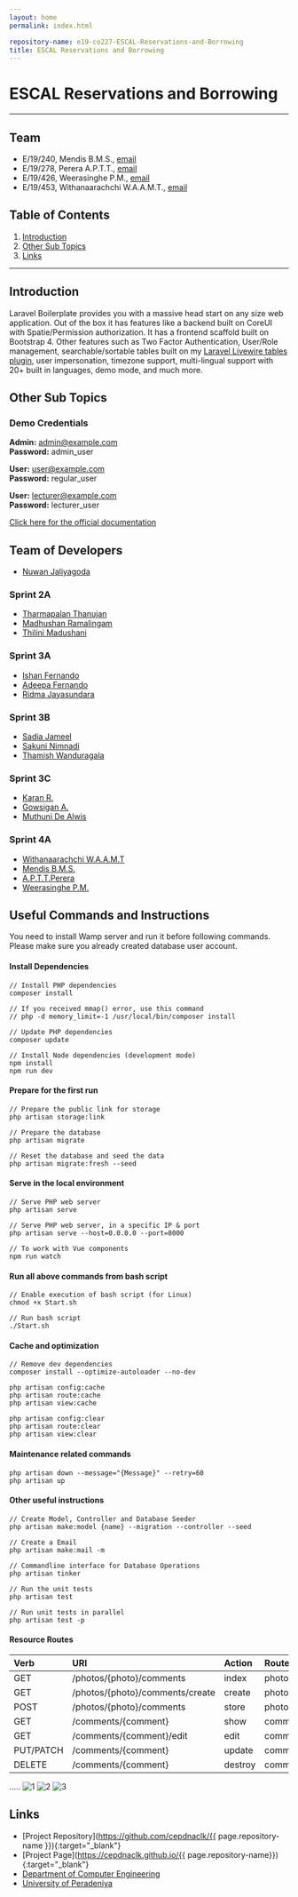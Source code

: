 ```yaml
---
layout: home
permalink: index.html

repository-name: e19-co227-ESCAL-Reservations-and-Borrowing
title: ESCAL Reservations and Borrowing
---
```


[comment]: # "This is the standard layout for the project, but you can clean this and use your own template"

# ESCAL Reservations and Borrowing

---

<!-- 
This is a sample image, to show how to add images to your page. To learn more options, please refer [this](https://projects.ce.pdn.ac.lk/docs/faq/how-to-add-an-image/)

![Sample Image](./images/sample.png)
 -->

## Team
-  E/19/240, Mendis B.M.S., [email](mailto:e19240@eng.pdn.ac.lk)
-  E/19/278, Perera A.P.T.T., [email](mailto:e19278@eng.pdn.ac.lk)
-  E/19/426, Weerasinghe P.M., [email](mailto:e19426@eng.pdn.ac.lk)
-  E/19/453, Withanaarachchi W.A.A.M.T., [email](mailto:e19453@eng.pdn.ac.lk)

## Table of Contents
1. [Introduction](#introduction)
2. [Other Sub Topics](#other-sub-topics)
3. [Links](#links)

---

## Introduction

Laravel Boilerplate provides you with a massive head start on any size web application. Out of the box it has features like a backend built on CoreUI with Spatie/Permission authorization. It has a frontend scaffold built on Bootstrap 4. Other features such as Two Factor Authentication, User/Role management, searchable/sortable tables built on my [Laravel Livewire tables plugin](https://github.com/rappasoft/laravel-livewire-tables), user impersonation, timezone support, multi-lingual support with 20+ built in languages, demo mode, and much more.

## Other Sub Topics

### Demo Credentials

**Admin:** admin@example.com  
**Password:** admin_user

**User:** user@example.com  
**Password:** regular_user

**User:** lecturer@example.com  
**Password:** lecturer_user

[Click here for the official documentation](http://laravel-boilerplate.com)

## Team of Developers

-   [Nuwan Jaliyagoda](http://github.com/NuwanJ)

### Sprint 2A

-   [Tharmapalan Thanujan](http://github.com/thanujan96)
-   [Madhushan Ramalingam](https://github.com/DrMadhushan)
-   [Thilini Madushani](http://github.com/Thilini98)

### Sprint 3A

-   [Ishan Fernando](https://github.com/ishanfdo18098)
-   [Adeepa Fernando](https://github.com/NipunFernando)
-   [Ridma Jayasundara ](https://github.com/ridmajayasundara)

### Sprint 3B

-   [Sadia Jameel](https://github.com/SaadiaJameel)
-   [Sakuni Nimnadi](https://github.com/SakuniJayasinghe)
-   [Thamish Wanduragala](https://github.com/Thamish99)

### Sprint 3C

-   [Karan R.](https://github.com/rasathuraikaran)
-   [Gowsigan A.](https://github.com/AnnalingamGowsigan)
-   [Muthuni De Alwis](https://github.com/muthuni-dealwis)

### Sprint 4A

-   [Withanaarachchi W.A.A.M.T](https://github.com/AkashMuthumal)
-   [Mendis B.M.S.]()
-   [A.P.T.T.Perera]()
-   [Weerasinghe P.M.](https://github.com/PubudU99)

## Useful Commands and Instructions

You need to install Wamp server and run it before following commands.
Please make sure you already created database user account.

#### Install Dependencies

```
// Install PHP dependencies
composer install

// If you received mmap() error, use this command
// php -d memory_limit=-1 /usr/local/bin/composer install

// Update PHP dependencies
composer update

// Install Node dependencies (development mode)
npm install
npm run dev
```

#### Prepare for the first run

```
// Prepare the public link for storage
php artisan storage:link

// Prepare the database
php artisan migrate

// Reset the database and seed the data
php artisan migrate:fresh --seed

```

#### Serve in the local environment

```
// Serve PHP web server
php artisan serve

// Serve PHP web server, in a specific IP & port
php artisan serve --host=0.0.0.0 --port=8000

// To work with Vue components
npm run watch
```

#### Run all above commands from bash script

```
// Enable execution of bash script (for Linux)
chmod +x Start.sh

// Run bash script
./Start.sh
```

#### Cache and optimization

```
// Remove dev dependencies
composer install --optimize-autoloader --no-dev

php artisan config:cache
php artisan route:cache
php artisan view:cache

php artisan config:clear
php artisan route:clear
php artisan view:clear
```

#### Maintenance related commands

```
php artisan down --message="{Message}" --retry=60
php artisan up
```

#### Other useful instructions

```
// Create Model, Controller and Database Seeder
php artisan make:model {name} --migration --controller --seed

// Create a Email
php artisan make:mail -m

// Commandline interface for Database Operations
php artisan tinker

// Run the unit tests
php artisan test

// Run unit tests in parallel
php artisan test -p

```

#### Resource Routes

| Verb      | URI                             | Action  | Route Name             |
| :-------- | :------------------------------ | :------ | :--------------------- |
| GET       | /photos/{photo}/comments        | index   | photos.comments.index  |
| GET       | /photos/{photo}/comments/create | create  | photos.comments.create |
| POST      | /photos/{photo}/comments        | store   | photos.comments.store  |
| GET       | /comments/{comment}             | show    | comments.show          |
| GET       | /comments/{comment}/edit        | edit    | comments.edit          |
| PUT/PATCH | /comments/{comment}             | update  | comments.update        |
| DELETE    | /comments/{comment}             | destroy | comments.destroy       |

.....
![1](https://github.com/cepdnaclk/e19-co227-ESCAL-Reservations-and-Borrowing/assets/115542100/33bb3857-0efc-42dd-9e58-85e1f37eb391)
![2](https://github.com/cepdnaclk/e19-co227-ESCAL-Reservations-and-Borrowing/assets/115542100/9f560b5f-5548-42ac-8abc-966c59c88d08)
![3](https://github.com/cepdnaclk/e19-co227-ESCAL-Reservations-and-Borrowing/assets/115542100/b32f25f5-3e43-4fd7-bd29-ea4e2582f49d)

## Links

- [Project Repository](https://github.com/cepdnaclk/{{ page.repository-name }}){:target="_blank"}
- [Project Page](https://cepdnaclk.github.io/{{ page.repository-name}}){:target="_blank"}
- [Department of Computer Engineering](http://www.ce.pdn.ac.lk/)
- [University of Peradeniya](https://eng.pdn.ac.lk/)


[//]: # (Please refer this to learn more about Markdown syntax)
[//]: # (https://github.com/adam-p/markdown-here/wiki/Markdown-Cheatsheet)
